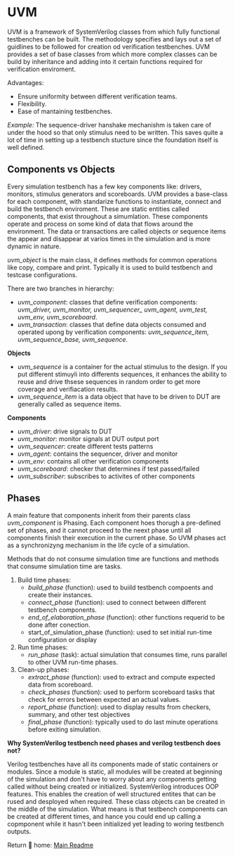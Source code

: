 # UVM

UVM is a framework of SystemVerilog classes from which fully functional testbenches can be built. The methodology specifies and lays out a set of guidlines to be followed for creation od verification testbenches. UVM provides a set of base classes from which more complex classes can be build by inheritance and adding into it certain functions required for verification enviroment.

Advantages:
* Ensure uniformity between different verification teams.
* Flexibility.
* Ease of mantaining testbenches.

*Example:* The sequence-driver hanshake mechanishm is taken care of under the hood so that only stimulus need to be written. This saves quite a lot of time in setting up a testbench stucture since the foundation itself is well defined.

## Components vs Objects

Every simulation testbench has a few key components like: drivers, monitors, stimulus generators and scoreboards. UVM provides a base-class for each component, with standarize functions to instantiate, connect and build the testbench enviroment. These are static entities called components, that exist throughout a simumlation. These components operate and process on some kind of data that flows around the environment. The data or transactions are called objects or sequence items the appear and disappear at varios times in the simulation and is more dynamic in nature. 

*uvm_object* is the main class, it defines methods for common operations like copy, compare and print. Typically it is used to build testbench and testcase configurations. 

There are two branches in hierarchy:
* *uvm_component*: classes that define verification components: *uvm_driver, uvm_monitor, uvm_sequencer_ uvm_agent, uvm_test, uvm_env, uvm_scoreboard*.
* *uvm_transaction*: classes that define data objects consumed and operated upong by verification components: *uvm_sequence_item, uvm_sequence_base, uvm_sequence*.

**Objects**

* *uvm_sequence* is a container for the actual stimulus to the design. If you put different stimuyli into differents sequences, it enhances the ability to reuse and drive thsese sequences in random order to get more coverage and verifiacation results. 
* *uvm_sequence_item* is a data object that have to be driven to DUT are generally called as sequence items.

**Components**

* *uvm_driver*: drive signals to DUT
* *uvm_monitor*: monitor signals at DUT output port
* *uvm_sequencer*: create different tests patterns
* *uvm_agent*: contains the sequencer, driver and monitor
* *uvm_env*: contains all other verification components
* *uvm_scoreboard*: checker that determines if test passed/failed
* *uvm_subscriber*: subscribes to activites of other components

## Phases

A main feature that components inherit from their parents class *uvm_component* is Phasing. Each component hoes thorugh a pre-defined set of phases, and it cannot proceed to the neext phase until all components finish their execution in the current phase. So UVM phases act as a synchronizyng mechanism in the life cycle of a simulation. 

Methods that do not consume simulation time are functions and methods that consume simulation time are tasks. 

1. Build time phases:
    * *build_phase* (function): used to buiild testbench compoents and create their instances.
    * *connect_phase* (function): used to connect between different testbench components.
    * *end_of_elaboration_phase* (function): other functions requerid to be done after conection.
    * start_of_simulation_phase (function): used to set initial run-time configuration or display
2. Run time phases: 
    * *run_phase* (task): actual simulation that consumes time, runs parallel to other UVM run-time phases.
3. Clean-up phases:
    * *extract_phase* (function): used to extract and compute expected data from scoreboard.
    * *check_phases* (function): used to perform scoreboard tasks that check for errors between expected an actual values. 
    * *report_phase* (function):  used to display results from checkers, summary, and other test objectives
    * *final_phase* (function): typically used to do last minute operations before exiting simulation.

**Why SystemVerilog testbench need phases and verilog testbench does not?**

Verilog testbenches have all its components made of static containers or modules. Since a module is static, all modules will be created at beginning of the simulation and don't have to worry about any components getting called without being created or initialized. SystemVerilog introduces OOP features. This enables the creation of well structured entites that can be rused and desployed when required. These class objects can be created in the middle of the simulation. What means is that testbench components can be created at different times, and hance you could end up calling a copmponent while it hasn't been initialized yet leading to woring testbench outputs.  

Return 📂 home: [Main Readme](../README.md) 